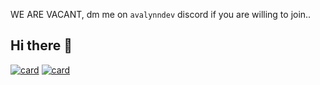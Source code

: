WE ARE VACANT, dm me on `avalynndev` discord if you are willing to join..

## Hi there 👋

[![card](https://github-readme-stats.vercel.app/api/pin/?username=InfiniteDevs&repo=vegenta&theme=dark&show_icons=true&icon_color=FFFFFF&include_all_commits=true&layout=compact&border_radius=15)](https://github.com/InfiniteDevs/vegenta)
[![card](https://github-readme-stats.vercel.app/api/pin/?username=InfiniteDevs&repo=animunet&theme=dark&show_icons=true&icon_color=FFFFFF&include_all_commits=true&layout=compact&border_radius=15)](https://github.com/InfiniteDevs/animunet)

<!--

**Here are some ideas to get you started:**

🙋‍♀️ A short introduction - what is your organization all about?
🌈 Contribution guidelines - how can the community get involved?
👩‍💻 Useful resources - where can the community find your docs? Is there anything else the community should know?
🍿 Fun facts - what does your team eat for breakfast?
🧙 Remember, you can do mighty things with the power of [Markdown](https://docs.github.com/github/writing-on-github/getting-started-with-writing-and-formatting-on-github/basic-writing-and-formatting-syntax)
-->
